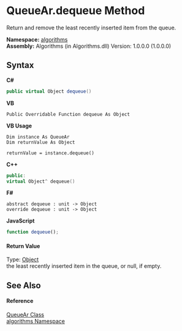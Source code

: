 # QueueAr.dequeue Method 
 

Return and remove the least recently inserted item from the queue.

**Namespace:**&nbsp;<a href="82f88b43-fdc9-bc99-9558-75fce96d448f">algorithms</a><br />**Assembly:**&nbsp;Algorithms (in Algorithms.dll) Version: 1.0.0.0 (1.0.0.0)

## Syntax

**C#**<br />
``` C#
public virtual Object dequeue()
```

**VB**<br />
``` VB
Public Overridable Function dequeue As Object
```

**VB Usage**<br />
``` VB Usage
Dim instance As QueueAr
Dim returnValue As Object

returnValue = instance.dequeue()
```

**C++**<br />
``` C++
public:
virtual Object^ dequeue()
```

**F#**<br />
``` F#
abstract dequeue : unit -> Object 
override dequeue : unit -> Object 
```

**JavaScript**<br />
``` JavaScript
function dequeue();
```


#### Return Value
Type: <a href="http://msdn2.microsoft.com/en-us/library/e5kfa45b" target="_blank">Object</a><br />the least recently inserted item in the queue, or null, if empty.

## See Also


#### Reference
<a href="57ea1227-0fd7-3dbe-0ad6-7d430c4ce917">QueueAr Class</a><br /><a href="82f88b43-fdc9-bc99-9558-75fce96d448f">algorithms Namespace</a><br />